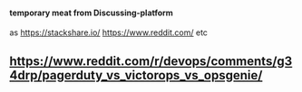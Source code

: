 #### temporary meat from Discussing-platform 
as https://stackshare.io/ https://www.reddit.com/ etc 
## https://www.reddit.com/r/devops/comments/g34drp/pagerduty_vs_victorops_vs_opsgenie/ 

